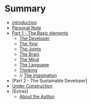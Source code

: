 # Summary

* [introduction](README.md)
* [Personal Note](a_first_example.md)
* [Part 1 - The Basic elements](part_1_-_the_developers_path.md)
   * [The Developer](understanding_the_beast.md)
   * [The Yogi](the_yogi_machine.md)
   * [The Joints](beyond_muscles.md)
   * [The Brain](brain_control.md)
   * [The Mind](brainandmind.md)
   * [The Language](mindlanguage.md)
   * [Thinking](onewordaftertheother.md)
   * // [The Imagination](the_imagination.md)
* [Part 2 - The Sustainable Developer]
* [Under Construction](alert.md)
* [Extras]
   * [About the Author](authorsnote.md)

